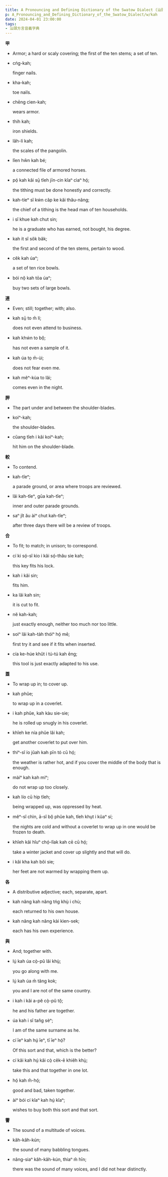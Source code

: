 ```yaml
---
title: A Pronouncing and Defining Dictionary of the Swatow Dialect (汕頭方言音義字典) / kah
p: A_Pronouncing_and_Defining_Dictionary_of_the_Swatow_Dialect/w/kah
date: 2024-04-01 23:00:00
tags: 
- 汕頭方言音義字典
---
```



**甲**
- Armor; a hard or scaly covering; the first of the ten stems; a set of ten.

- cńg-kah;

  finger nails.

- kha-kah;

  toe nails.

- chēng cìen-kah;

  wears armor.

- thih kah;

  iron shields.

- lâh-lí kah;

  the scales of the pangolin.

- lîen hŵn kah bé;

  a connected file of armored horses.

- pó̤ kah kâi sṳ̄ tîeh jīn-cin kîaⁿ cìaⁿ hó̤;

  the tithing must be done honestly and correctly.

- kah-tíeⁿ sĭ kẃn câp ke kâi thâu-nâng;

  the chief of a tithing is the head man of ten households.

- i sĭ khue kah chut sin;

  he is a graduate who has earned, not bought, his degree.

- kah it sĭ sôk bâk;

  the first and second of the ten stems, pertain to wood.

- cêk kah úaⁿ;

  a set of ten rice bowls.

- bói nŏ̤ kah tōa úaⁿ;

  buy two sets of large bowls.

**連**
- Even; still; together; with; also.

- kah sṳ̄ to m̄ lí;

  does not even attend to business.

- kah khẃn to bô̤;

  has not even a sample of it.

- kah úa to̤ m̄-ùi;

  does not fear even me.

- kah mêⁿ-kùa to lâi;

  comes even in the night.

**胛**
- The part under and between the shoulder-blades.

- koiⁿ-kah;

  the shoulder-blades.

- cŭang tîeh i kâi koiⁿ-kah;

  hit him on the shoulder-blade.

**較**
- To contend.

- kah-tîeⁿ;

  a parade ground, or area where troops are reviewed.

- lăi kah-tîeⁿ, gūa kah-tîeⁿ;

  inner and outer parade grounds.

- saⁿ jît ău àiⁿ chut kah-tîeⁿ;

  after three days there will be a review of troops.

**合**
- To fit; to match; in unison; to correspond.

- cí ki só̤-sî kio i kâi só̤-thâu sie kah;

  this key fits his lock.

- kah i kâi sin;

  fits him.

- ka lâi kah sin;

  it is cut to fit.

- nĕ kah-kah;

  just exactly enough, neither too much nor too little.

- soiⁿ lâi kah-tàh thóiⁿ hó̤ mē;

  first try it and see if it fits when inserted.

- cía ke-húe khût i tú-tú kah ēng;

  this tool is just exactly adapted to his use.

**蓋**
- To wrap up in; to cover up.

- kah phŭe;

  to wrap up in a coverlet.

- i kah phŭe, kah kàu sie-sie;

  he is rolled up snugly in his coverlet.

- khîeh ke nía phŭe lâi kah;

  get another coverlet to put over him.

- thiⁿ-sî ío jûah kah pīn tó cū hó̤;

  the weather is rather hot, and if you cover the middle of the body that is enough.

- màiⁿ kah kah miⁿ;

  do not wrap up too closely.

- kah lío cū hip tîeh;

  being wrapped up, was oppressed by heat.

- mêⁿ-sî chìn, ā-sĭ bô̤ phŭe kah, tîeh khṳt i kûaⁿ sí;

  the nights are cold and without a coverlet to wrap up in one would be frozen to death.

- khîeh kâi hîuⁿ chó̤-lîak kah cē cū hó̤;

  take a winter jacket and cover up slightly and that will do.

- i kâi kha kah bŏi sie;

  her feet are not warmed by wrapping them up.

**各**
- A distributive adjective; each, separate, apart.

- kah nâng kah nâng tńg khṳ̀ i chù;

  each returned to his own house.

- kah nâng kah nâng kài kìen-sek;

  each has his own experience. 

**與**
- And; together with.

- lṳ́ kah úa cò̤-pû lâi khṳ̀;

  you go along with me.

- lṳ́ kah úa m̄ tâng kok;

  you and I are not of the same country.

- i kah i kâi a-pĕ cò̤-pû tŏ̤;

  he and his father are together.

- úa kah i sĭ tan̂g sèⁿ;

  I am of the same surname as he.

- cí īeⁿ kah hṳ́ īeⁿ, tī īeⁿ hó̤?

  Of this sort and that, which is the better?

- cí kâi kah hṳ́ kâi cò̤ cêk-ē khiêh khṳ̀;

  take this and that together in one lot.

- hó̤ kah m̄-hó̤;

  good and bad, taken together.

- àiⁿ bói cí kĭaⁿ kah hṳ́ kĭaⁿ;

  wishes to buy both this sort and that sort.

**霅**
- The sound of a multitude of voices.

- kâh-kâh-kún;

  the sound of many babbling tongues.

- nâng-siaⁿ kâh-kâh-kún, thiaⁿ m̄ hīn;

  there was the sound of many voices, and I did not hear distinctly.